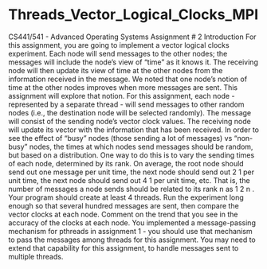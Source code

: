 # Threads_Vector_Logical_Clocks_MPI

CS441/541 - Advanced Operating Systems
Assignment # 2
Introduction
For this assignment, you are going to implement a vector logical clocks experiment. Each node
will send messages to the other nodes; the messages will include the node’s view of “time”
as it knows it. The receiving node will then update its view of time at the other nodes from
the information received in the message. We noted that one node’s notion of time at the other
nodes improves when more messages are sent. This assignment will explore that notion.
For this assignment, each node - represented by a separate thread - will send messages to other
random nodes (i.e., the destination node will be selected randomly). The message will consist
of the sending node’s vector clock values. The receiving node will update its vector with the
information that has been received. In order to see the effect of “busy” nodes (those sending
a lot of messages) vs “non-busy” nodes, the times at which nodes send messages should be
random, but based on a distribution. One way to do this is to vary the sending times of each
node, determined by its rank. On average, the root node should send out one message per
unit time, the next node should send out 2 1 per unit time, the next node should send out 4 1 per
unit time, etc. That is, the number of messages a node sends should be related to its rank n as
1
2 n .
Your program should create at least 4 threads. Run the experiment long enough so that several
hundred messages are sent, then compare the vector clocks at each node. Comment on the
trend that you see in the accuracy of the clocks at each node.
You implemented a message-passing mechanism for pthreads in assignment 1 - you should
use that mechanism to pass the messages among threads for this assignment. You may need
to extend that capability for this assignment, to handle messages sent to multiple threads.
